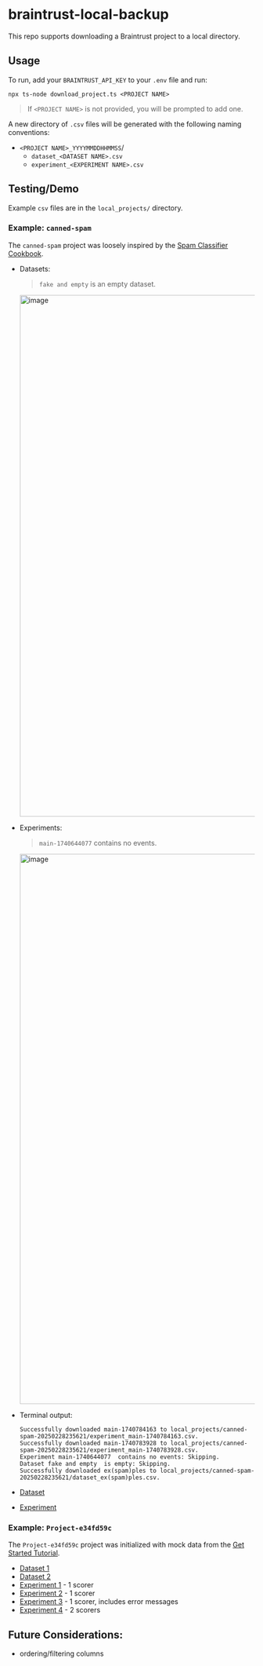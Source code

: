 # braintrust-local-backup
This repo supports downloading a Braintrust project to a local directory.

## Usage
To run, add your `BRAINTRUST_API_KEY` to your `.env` file and run: 

```
npx ts-node download_project.ts <PROJECT NAME>
```
> If `<PROJECT NAME>` is not provided, you will be prompted to add one.

A new directory of `.csv` files will be generated with the following naming conventions:
- `<PROJECT NAME>_YYYYMMDDHHMMSS`/
  - `dataset_<DATASET NAME>.csv`
  - `experiment_<EXPERIMENT NAME>.csv`

## Testing/Demo
Example `csv` files are in the `local_projects/` directory.

### Example: `canned-spam`
The `canned-spam` project was loosely inspired by the [Spam Classifier Cookbook](https://www.braintrust.dev/docs/cookbook/recipes/SpamClassifier#importing-a-dataset).
  - Datasets:
    > `fake and empty` is an empty dataset.
    <img width="1063" alt="image" src="https://github.com/user-attachments/assets/82d5255c-724b-4c05-b2f3-6d201fadd215" />
    
  - Experiments:
    > `main-1740644077` contains no events.
    <img width="1121" alt="image" src="https://github.com/user-attachments/assets/2d4faa6f-8021-417a-a857-a64fd680fe70" />
  
  - Terminal output:
    ```
    Successfully downloaded main-1740784163 to local_projects/canned-spam-20250228235621/experiment_main-1740784163.csv.
    Successfully downloaded main-1740783928 to local_projects/canned-spam-20250228235621/experiment_main-1740783928.csv.
    Experiment main-1740644077  contains no events: Skipping.
    Dataset fake and empty  is empty: Skipping.
    Successfully downloaded ex(spam)ples to local_projects/canned-spam-20250228235621/dataset_ex(spam)ples.csv.
    ```

  - [Dataset](https://github.com/mkarroqe/braintrust/blob/main/local_projects/canned-spam-20250227081510/dataset_ex(spam)ples.csv)
  - [Experiment](https://github.com/mkarroqe/braintrust/blob/main/local_projects/canned-spam-20250227081510/experiment_main-1740644012.csv)
    
### Example: `Project-e34fd59c`
The `Project-e34fd59c` project was initialized with mock data from the [Get Started Tutorial](https://www.braintrust.dev/docs/start/eval-sdk).
  - [Dataset 1](https://github.com/mkarroqe/braintrust/blob/main/local_projects/Project-e34fd59c-20250227075115/dataset_Test-Dataset-ajhsgdf8.csv)
  - [Dataset 2](https://github.com/mkarroqe/braintrust/blob/main/local_projects/Project-e34fd59c-20250227075115/dataset_Test-Dataset-e34fd59c.csv)
  - [Experiment 1](https://github.com/mkarroqe/braintrust/blob/main/local_projects/Project-e34fd59c-20250227075115/experiment_main-1740417406.csv) - 1 scorer
  - [Experiment 2](https://github.com/mkarroqe/braintrust/blob/main/local_projects/Project-e34fd59c-20250227075115/experiment_main-1740417579.csv) - 1 scorer
  - [Experiment 3](https://github.com/mkarroqe/braintrust/blob/main/local_projects/Project-e34fd59c-20250227075115/experiment_main-1740545492.csv) - 1 scorer, includes error messages
  - [Experiment 4](https://github.com/mkarroqe/braintrust/blob/main/local_projects/Project-e34fd59c-20250227075115/experiment_main-1740545536.csv) - 2 scorers

## Future Considerations:
- ordering/filtering columns
